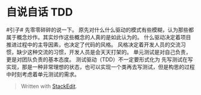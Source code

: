 自说自话 TDD
========================
#引子#
先零零碎碎的说一下。
原先对什么什么驱动的模式有些模糊，认为那些都属于概念炒作。其实炒作这些概念的人真的是如此认为的。
什么驱动决定着项目推进过程中的主导因素，也决定了代码的风格。
风格决定着开发人员的交流习惯，缺少这种交流的习惯，开发人员是会天天打架的。
单元测试是对自己负责，更是对团队负责的基本态度。
测试驱动（TDD）不一定要形式化为 先写测试在写实现，那是一种非常理想的状态，也可以实现一个类再去写测试，但是构思的过程中时刻考虑着单元测试的需求。

> Written with [StackEdit](https://stackedit.io/).